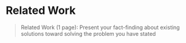 # Related Work

> Related Work (1 page): Present your fact-finding about existing solutions toward solving the problem you have stated
